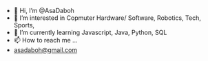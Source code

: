 - 👋 Hi, I’m @AsaDaboh
- 👀 I’m interested in Copmuter Hardware/ Software, Robotics, Tech, Sports, 
- 🌱 I’m currently learning Javascript, Java, Python, SQL
- 📫 How to reach me ...
- asadaboh@gmail.com 

<!---
AsaDaboh/AsaDaboh is a ✨ special ✨ repository because its `README.md` (this file) appears on your GitHub profile.
You can click the Preview link to take a look at your changes.
--->





